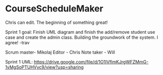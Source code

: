 # CourseScheduleMaker
Chris can edit.
The beginning of something great!

Sprint 1 goal: Finish UML diagram and finish the add/remove student use case and create the admin class. Building the groundwork of the system.
I agree! -trav

Scrum master- Mikolaj
Editor - Chris
Note taker - Will

Sprint 1 UML: https://drive.google.com/file/d/1O1lVflmKJrgWFZMmG-1vMgSoPTUHVyc9/view?usp=sharing
